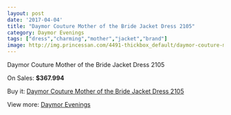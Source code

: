 ```yaml
---
layout: post
date: '2017-04-04'
title: "Daymor Couture Mother of the Bride Jacket Dress 2105"
category: Daymor Evenings
tags: ["dress","charming","mother","jacket","brand"]
image: http://img.princessan.com/4491-thickbox_default/daymor-couture-mother-of-the-bride-jacket-dress-2105.jpg
---
```

Daymor Couture Mother of the Bride Jacket Dress 2105

On Sales: **$367.994**
<a href="https://www.princessan.com/en/daymor-evenings/2125-daymor-couture-mother-of-the-bride-jacket-dress-2105.html"><amp-img layout="responsive" width="600" height="600" src="//img.princessan.com/4491-thickbox_default/daymor-couture-mother-of-the-bride-jacket-dress-2105.jpg" alt="Daymor Couture Mother of the Bride Jacket Dress 2105 0" /></a>

Buy it: [Daymor Couture Mother of the Bride Jacket Dress 2105](https://www.princessan.com/en/daymor-evenings/2125-daymor-couture-mother-of-the-bride-jacket-dress-2105.html "Daymor Couture Mother of the Bride Jacket Dress 2105")

View more: [Daymor Evenings](https://www.princessan.com/en/17-daymor-evenings "Daymor Evenings")